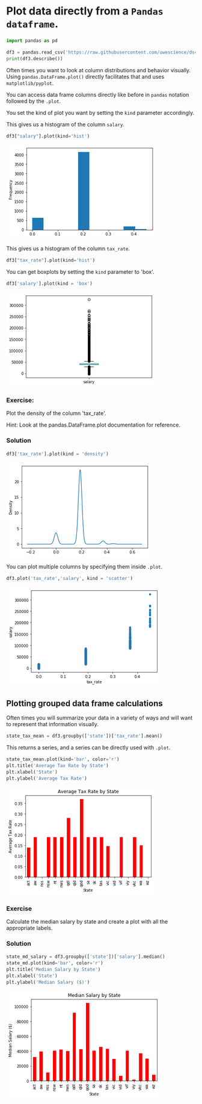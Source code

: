 # Plot data directly from a `Pandas dataframe`.
```python
import pandas as pd
```
```python
df3 = pandas.read_csv('https://raw.githubusercontent.com/uwescience/ds4ad/master/data/synthetic_data.csv',index_col='rec_id')
print(df3.describe())
```
Often times you want to look at column distributions and behavior visually.  Using `pandas.DataFrame.plot()` directly facilitates that and uses `matplotlib/pyplot`.

You can access data frame columns directly like before in `pandas` notation followed by the `.plot`. 

You set the kind of plot you want by setting the `kind` parameter accordingly. 

This gives us a histogram of the column `salary`.
```python
df3["salary"].plot(kind='hist')
```
![png](figures/output_20_1.png)

This gives us a histogram of the column `tax_rate`.
```python
df3["tax_rate"].plot(kind='hist')
```
You can get boxplots by setting the `kind` parameter to 'box'. 
```python
df3['salary'].plot(kind = 'box')
```
![png](figures/output_21_1.png)

### Exercise:
Plot the density of the column 'tax_rate'. 

Hint: Look at the pandas.DataFrame.plot documentation for reference. 
### Solution
```python
df3['tax_rate'].plot(kind = 'density')
```
![png](figures/output_22_1.png)

You can plot multiple columns by specifying them inside `.plot`.
```python
df3.plot('tax_rate','salary', kind = 'scatter')
```
![png](figures/output_23_1.png)

## Plotting grouped data frame calculations
Often times you will summarize your data in a variety of ways and will want to represent that information visually.
```python
state_tax_mean = df3.groupby(['state'])['tax_rate'].mean()
```
This returns a series, and a series can be directly used with `.plot`.
```python
state_tax_mean.plot(kind='bar', color='r')
plt.title('Average Tax Rate by State')
plt.xlabel('State')
plt.ylabel('Average Tax Rate')
```
![png](figures/output_25_1.png)

### Exercise
Calculate the median salary by state and create a plot with all the appropriate labels.
### Solution
```python
state_md_salary = df3.groupby(['state'])['salary'].median()
state_md.plot(kind='bar', color='r')
plt.title('Median Salary by State')
plt.xlabel('State')
plt.ylabel('Median Salary ($)')
```
![png](figures/output_27_0.png)